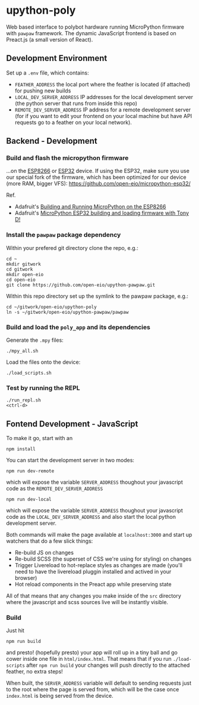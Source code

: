 # upython-poly
Web based interface to polybot hardware running MicroPython firmware with 
`pawpaw` framework.
The dynamic JavaScript frontend is based on Preact.js (a small version of React).

## Development Environment

Set up a `.env` file, which contains:
* `FEATHER_ADDRESS` the local port where the feather is located (if attached) for pushing new builds
* `LOCAL_DEV_SERVER_ADDRESS` IP addresses for the local development server (the python server that runs from inside this repo)
* `REMOTE_DEV_SERVER_ADDRESS` IP address for a remote development server (for if you want to edit your frontend on your local machine but have API requests go to a feather on your local network).

## Backend - Development

### Build and flash the micropython firmware
...on the [ESP8266](https://github.com/micropython/micropython/tree/master/esp8266) 
or [ESP32](https://github.com/micropython/micropython-esp32/tree/esp32/esp32) device.
If using the ESP32, make sure you use our special fork of the firmware, which has been optimized for our device (more RAM, bigger VFS): https://github.com/open-eio/micropython-esp32/


Ref.
 - Adafruit's [Building and Running MicroPython on the ESP8266](https://learn.adafruit.com/building-and-running-micropython-on-the-esp8266/overview)
 - Adafruit's [MicroPython ESP32 building and loading firmware with Tony D!](https://www.youtube.com/watch?v=qa2406iiSbI)


### Install the `pawpaw` package dependency
Within your prefered git directory clone the repo, e.g.:
```
cd ~
mkdir gitwork
cd gitwork
mkdir open-eio
cd open-eio
git clone https://github.com/open-eio/upython-pawpaw.git
```
Within this repo directory set up the symlink to the pawpaw package, e.g.:
```
cd ~/gitwork/open-eio/upython-poly
ln -s ~/gitwork/open-eio/upython-pawpaw/pawpaw
```
### Build and load the `poly_app` and its dependencies
Generate the `.mpy` files:
```
./mpy_all.sh
```
Load the files onto the device:
```
./load_scripts.sh
```
### Test by running the REPL
```
./run_repl.sh
<ctrl-d>
```

## Fontend Development - JavaScript

To make it go, start with an
```
npm install
```
You can start the development server in two modes:
```
npm run dev-remote
```
which will expose the variable `SERVER_ADDRESS` thoughout your javascript code 
as the `REMOTE_DEV_SERVER_ADDRESS`
```
npm run dev-local
```
which will expose the variable `SERVER_ADDRESS` thoughout your javascript code 
as the `LOCAL_DEV_SERVER_ADDRESS` and also start the local python development 
server.

Both commands will make the page available at `localhost:3000` and start up 
watchers that do a few slick things:
* Re-build JS on changes
* Re-build SCSS (the superset of CSS we're using for styling) on changes
* Trigger Livereload to hot-replace styles as changes are made (you'll need to
  have the livereload pluggin installed and actived in your browser)
* Hot reload components in the Preact app while preserving state

All of that means that any changes you make inside of the `src` directory where
the javascript and scss sources live will be instantly visible.


### Build

Just hit
```
npm run build
```
and presto! (hopefully presto) your app will roll up in a tiny ball and go 
cower inside one file in `html/index.html`. That means that if you run 
`./load-scripts` after `npm run build` your changes will push directly to the 
attached feather, no extra steps!

When built, the `SERVER_ADDRESS` variable will default to sending requests just
to the root where the page is served from, which will be the case once 
`index.html` is being served from the device.
